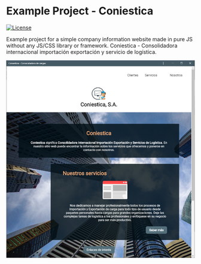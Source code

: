 # Example Project - Coniestica
[![License](https://img.shields.io/github/license/TobiasBriones/example.programming.web.coniestica)](https://github.com/TobiasBriones/example.programming.web.coniestica/blob/master/LICENSE)

Example project for a simple company information website made in pure JS without any JS/CSS library or framework. Coniestica - Consolidadora internacional importación exportación y servicio de logística.

![screenshot](https://github.com/TobiasBriones/example.programming.web.coniestica/blob/master/_repo/assets/screenshot_1.png)
